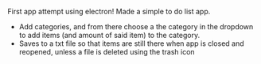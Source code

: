 First app attempt using electron! Made a simple to do list app. 
- Add categories, and from there choose a the category in the dropdown to add items (and amount of said item) to the category.
- Saves to a txt file so that items are still there when app is closed and reopened, unless a file is deleted using the trash icon
